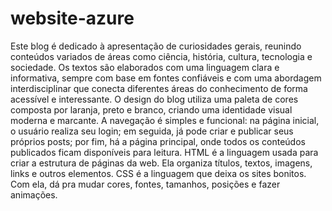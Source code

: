 # website-azure
Este blog é dedicado à apresentação de curiosidades gerais, reunindo conteúdos variados de áreas como ciência, história, cultura, tecnologia e sociedade. Os textos são elaborados com uma linguagem clara e informativa, sempre com base em fontes confiáveis e com uma abordagem interdisciplinar que conecta diferentes áreas do conhecimento de forma acessível e interessante. O design do blog utiliza uma paleta de cores composta por laranja, preto e branco, criando uma identidade visual moderna e marcante. A navegação é simples e funcional: na página inicial, o usuário realiza seu login; em seguida, já pode criar e publicar seus próprios posts; por fim, há a página principal, onde todos os conteúdos publicados ficam disponíveis para leitura.
HTML é a linguagem usada para criar a estrutura de páginas da web. Ela organiza títulos, textos, imagens, links e outros elementos.
CSS é a linguagem que deixa os sites bonitos. Com ela, dá pra mudar cores, fontes, tamanhos, posições e fazer animações.
